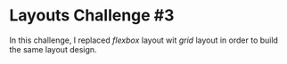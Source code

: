 # Layouts Challenge #3

In this challenge, I replaced _flexbox_ layout wit _grid_ layout in order to build the same layout design.
